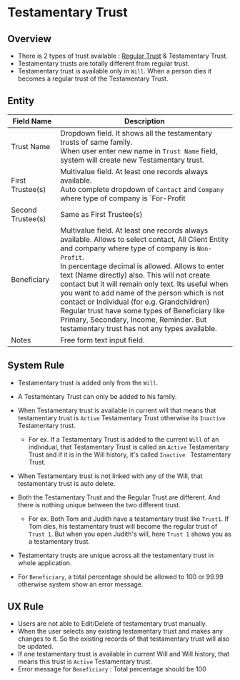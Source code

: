 # Testamentary Trust

## Overview

- There is 2 types of trust available : [Regular Trust](../legal-entities/trust.md#testamentary-trust) & Testamentary Trust. 
- Testamentary trusts are totally different from regular trust.
- Testamentary trust is available only in `Will`. When a person dies it becomes a regular trust of the Testamentary Trust.

## Entity

| Field Name        | Description                                                  |
| ----------------- | ------------------------------------------------------------ |
| Trust Name        | Dropdown field. It shows all the testamentary trusts of same family.<br/>When user enter new name in `Trust Name` field, system will create new Testamentary trust. |
| First Trustee(s)  | Multivalue field. At least one records always available.<br />Auto complete dropdown of `Contact` and `Company` where type of company is `For-Profit | Professional Services | Legal` and `For-Profit | Professional Services | Banking/Credit` and `Non-Profit`. |
| Second Trustee(s) |Same as First Trustee(s) |
| Beneficiary       | Multivalue field. At least one records always available. Allows to select contact, All Client Entity and company where type of company is `Non-Profit`. <br />In percentage decimal is allowed. Allows to enter text (Name directly) also. This will not create contact but it will remain only text. Its useful when you want to add name of the person which is not contact or Individual (for e.g. Grandchildren)<br />Regular trust have some types of Beneficiary like Primary, Secondary, Income, Reminder. But testamentary trust has not any types available. |
| Notes             | Free form text input field.                                  |



## System Rule

- Testamentary trust is added only from the `Will`.

- A Testamentary Trust can only be added to his family.

- When Testamentary trust is available in current will that means that testamentary trust is `Active` Testamentary Trust otherwise its `Inactive` Testamentary trust.

  - For ex. If a Testamentary Trust is added to the current `Will` of an individual, that Testamentary Trust is called an `Active` Testamentary Trust and if it is in the Will history, it's called `Inactive ` Testamentary Trust. 

- When Testamentary trust is not linked with any of the Will, that testamentary trust is auto delete.

- Both the Testamentary Trust and the Regular Trust are different. And there is nothing unique between the two different trust.

  - For ex. Both Tom and Judith have a testamentary trust like `Trust1`. If Tom dies, his testamentary trust will become the regular trust of `Trust 1`. But when you open Judith's will, here `Trust 1` shows you as a testamentary trust.

- Testamentary trusts are unique across all the testamentary trust in whole application. 

- For `Beneficiary`, a total percentage should be allowed to 100 or 99.99 otherwise system show an error message.

## UX Rule

- Users are not able to Edit/Delete of testamentary trust manually. 
- When the user selects any existing testamentary trust and makes any changes to it. So the existing records of that testamentary trust will also be updated.
- If one testamentary trust is available in current Will and Will history, that means this trust is `Active` Testamentary trust.
- Error message for `Beneficiary` : Total percentage should be 100

